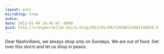 ```yaml
---
layout: post
microblog: true
audio: 
date: 2011-01-09 14:45:47 -0500
guid: http://craigmcclellan.micro.blog/2011/01/09/t24190115681148929.html
---
```

Dear Nashvillians, we always shop only on Sundays. We are out of food. Get over this storm and let us shop in peace.

